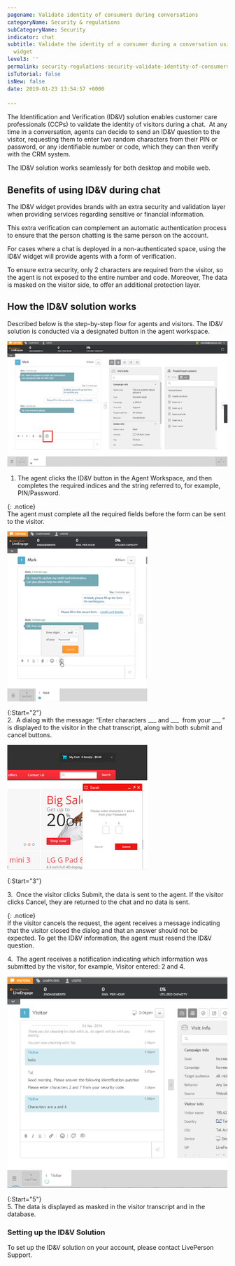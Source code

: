 ```yaml
---
pagename: Validate identity of consumers during conversations
categoryName: Security & regulations
subCategoryName: Security
indicator: chat
subtitle: Validate the identity of a consumer during a conversation using the ID&V
  widget
level3: ''
permalink: security-regulations-security-validate-identity-of-consumers-during-conversations.html
isTutorial: false
isNew: false
date: 2019-01-23 13:54:57 +0000

---
```

The Identification and Verification (ID&V) solution enables customer care professionals (CCPs) to validate the identity of visitors during a chat.  At any time in a conversation, agents can decide to send an ID&V question to the visitor, requesting them to enter two random characters from their PIN or password, or any identifiable number or code, which they can then verify with the CRM system.

The ID&V solution works seamlessly for both desktop and mobile web.

## **Benefits of using ID&V during chat**

The ID&V widget provides brands with an extra security and validation layer when providing services regarding sensitive or financial information.

This extra verification can complement an automatic authentication process to ensure that the person chatting is the same person on the account.

For cases where a chat is deployed in a non-authenticated space, using the ID&V widget will provide agents with a form of verification.

To ensure extra security, only 2 characters are required from the visitor, so the agent is not exposed to the entire number and code. Moreover, The data is masked on the visitor side, to offer an additional protection layer.

## **How the ID&V solution works**

Described below is the step-by-step flow for agents and visitors. The ID&V solution is conducted via a designated button in the agent workspace.

![](/img/Validate-identity-consumers-during-conversations1.png)

1. The agent clicks the ID&V button in the Agent Workspace, and then completes the required indices and the string referred to, for example, PIN/Password.

{: .notice}  
The agent must complete all the required fields before the form can be sent to the visitor.

![](/img/Validate-identity-consumers-during-conversations2.png)

{:Start="2"}  
2\.  A dialog with the message: “Enter characters ___ and ___  from your ___ ” is displayed to the visitor in the chat transcript, along with both submit and cancel buttons.

![](/img/Validate-identity-consumers-during-conversations3.png)

{:Start="3"}

3\.  Once the visitor clicks Submit, the data is sent to the agent. If the visitor clicks Cancel, they are returned to the chat and no data is sent.

{: .notice}  
If the visitor cancels the request, the agent receives a message indicating that the visitor closed the dialog and that an answer should not be expected. To get the ID&V information, the agent must resend the ID&V question.

4\.  The agent receives a notification indicating which information was submitted by the visitor, for example, Visitor entered: 2 and 4.

![](/img/Validate-identity-consumers-during-conversations4-1.png)

{:Start="5"}  
5\. The data is displayed as masked in the visitor transcript and in the database.

### Setting up the ID&V Solution

To set up the ID&V solution on your account, please contact LivePerson Support.
